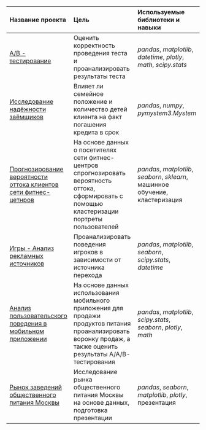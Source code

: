 | Название проекта | Цель | Используемые библиотеки и навыки| 
| :---------------------- | :---------------------- | :---------------------- |
| [A/B - тестирование](AB_test) | Оценить корректность проведения теста и проанализировать результаты теста | *pandas*, *matplotlib*, *datetime*, *plotly*, *math*, *scipy.stats* |
| [Исследование надёжности заёмщиков](Borrowers_reliability) | Влияет ли семейное положение и количество детей клиента на факт погашения кредита в срок | *pandas*, *numpy*, *pymystem3.Mystem* |
| [Прогнозирование вероятности оттока клиентов сети фитнес-цетнров](Fitness_clusterization) | На основе данных о посетителях сети фитнес-центров спрогнозировать вероятность оттока, сформировать с помощью кластеризации портреты пользователей | *pandas*, *matplotlib*, *seaborn*, *sklearn*, машинное обучение, кластеризация |
| [Игры - Анализ рекламных источников](Game_space_brothers) | Проанализировать поведения игроков в зависимости от источника перехода | *pandas*, *matplotlib*, *seaborn*, *scipy.stats*, *datetime* |
| [Анализ пользовательского поведения в мобильном приложении](Mobil_app_analysis) | На основе данных использования мобильного приложения для продажи продуктов питания проанализировать воронку продаж, а также оценить результаты A/A/B-тестирования | *pandas*, *matplotlib*, *scipy.stats*, *seaborn*, *plotly*, *math*  |
| [Рынок заведений общественного питания Москвы](Moscow's_public_catering) | Исследование рынка общественного питания Москвы на основе данных, подготовка презентации | *pandas*, *seaborn*, *matplotlib*, *plotly*, презентация |
